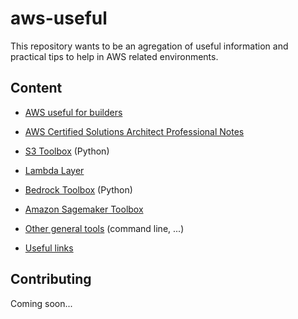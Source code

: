 # aws-useful

This repository wants to be an agregation of useful information and practical tips to help in AWS related environments.

## Content

* [AWS useful for builders](./AWS-useful.md)
* [AWS Certified Solutions Architect Professional Notes](./AWS-CSA-Pro.md)
* [S3 Toolbox](./s3_toolbox.py) (Python)
* [Lambda Layer](./lambda-layer.md)
* [Bedrock Toolbox](./bedrock_toolbox.py) (Python)
* [Amazon Sagemaker Toolbox](./sagemaker_toolbox.py)
  
* [Other general tools](./General-tools.md) (command line, ...)
* [Useful links](./useful-links.md)

## Contributing

Coming soon...
